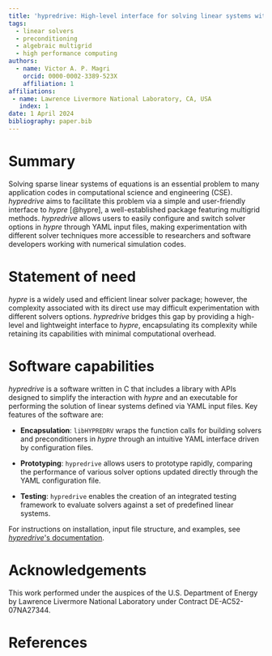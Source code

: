 ```yaml
---
title: 'hypredrive: High-level interface for solving linear systems with hypre'
tags:
  - linear solvers
  - preconditioning
  - algebraic multigrid
  - high performance computing
authors:
  - name: Victor A. P. Magri
    orcid: 0000-0002-3389-523X
    affiliation: 1
affiliations:
 - name: Lawrence Livermore National Laboratory, CA, USA
   index: 1
date: 1 April 2024
bibliography: paper.bib
---
```


# Summary

Solving sparse linear systems of equations is an essential problem to many application
codes in computational science and engineering (CSE). *hypredrive* aims to facilitate this
problem via a simple and user-friendly interface to *hypre* [@hypre], a well-established
package featuring multigrid methods. *hypredrive* allows users to easily configure and
switch solver options in *hypre* through YAML input files, making experimentation with
different solver techniques more accessible to researchers and software developers working
with numerical simulation codes.

# Statement of need

*hypre* is a widely used and efficient linear solver package; however, the complexity
associated with its direct use may difficult experimentation with different solvers
options. *hypredrive* bridges this gap by providing a high-level and lightweight interface
to *hypre*, encapsulating its complexity while retaining its capabilities with minimal
computational overhead.

# Software capabilities

*hypredrive* is a software written in C that includes a library with APIs designed to
simplify the interaction with *hypre* and an executable for performing the solution of
linear systems defined via YAML input files. Key features of the software are:

* **Encapsulation**: `libHYPREDRV` wraps the function calls for building solvers and
  preconditioners in *hypre* through an intuitive YAML interface driven by configuration
  files.


* **Prototyping**: `hypredrive` allows users to prototype rapidly, comparing the
  performance of various solver options updated directly through the YAML configuration file.


* **Testing**: `hypredrive` enables the creation of an integrated testing framework to
  evaluate solvers against a set of predefined linear systems.

For instructions on installation, input file structure, and examples, see [*hypredrive*'s
documentation](https://hypredrive.readthedocs.io/en/latest/).

# Acknowledgements

This work performed under the auspices of the U.S. Department of Energy by Lawrence
Livermore National Laboratory under Contract DE-AC52-07NA27344.

# References
